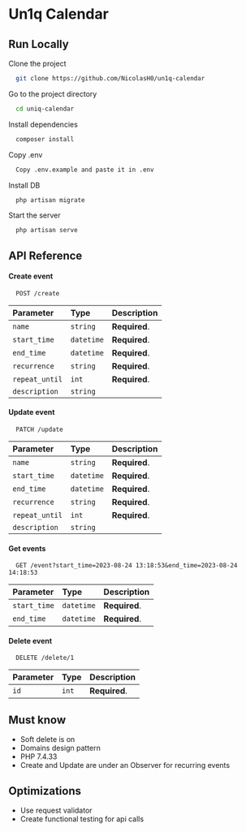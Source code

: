
# Un1q Calendar




## Run Locally

Clone the project

```bash
  git clone https://github.com/NicolasH0/un1q-calendar
```

Go to the project directory

```bash
  cd uniq-calendar
```

Install dependencies

```bash
  composer install
```
Copy .env

```bash
  Copy .env.example and paste it in .env
```

Install DB

```bash
  php artisan migrate
```

Start the server

```bash
  php artisan serve
```


## API Reference

#### Create event

```http
  POST /create
```

| Parameter | Type     | Description                |
| :-------- | :------- | :------------------------- |
| `name` | `string` | **Required**. |
| `start_time` | `datetime` | **Required**. |
| `end_time` | `datetime` | **Required**. |
| `recurrence` | `string` | **Required**. |
| `repeat_until` | `int` | **Required**. |
| `description` | `string` |  |

#### Update event

```http
  PATCH /update
```

| Parameter | Type     | Description                |
| :-------- | :------- | :------------------------- |
| `name` | `string` | **Required**. |
| `start_time` | `datetime` | **Required**. |
| `end_time` | `datetime` | **Required**. |
| `recurrence` | `string` | **Required**. |
| `repeat_until` | `int` | **Required**. |
| `description` | `string` |  |

#### Get events

```http
  GET /event?start_time=2023-08-24 13:18:53&end_time=2023-08-24 14:18:53
```

| Parameter | Type     | Description                       |
| :-------- | :------- | :-------------------------------- |
| `start_time`      | `datetime` | **Required**. |
| `end_time`      | `datetime` | **Required**.|


#### Delete event

```http
  DELETE /delete/1
```

| Parameter | Type     | Description                       |
| :-------- | :------- | :-------------------------------- |
| `id`      | `int` | **Required**. |

## Must know

- Soft delete is on
- Domains design pattern
- PHP 7.4.33
- Create and Update are under an Observer for recurring events
## Optimizations

- Use request validator
- Create functional testing for api calls


